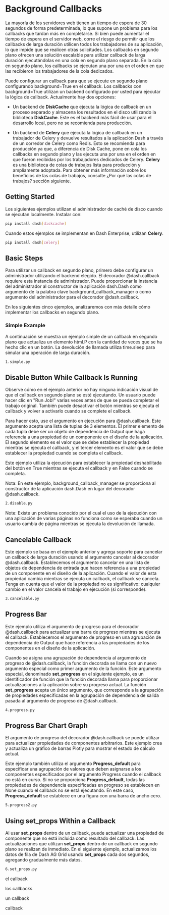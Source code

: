 # Background Callbacks

La mayoría de los servidores web tienen un tiempo de espera de 30 segundos de forma predeterminada, lo que supone un problema para los callbacks que tardan más en completarse. Si bien puede aumentar el tiempo de espera en el servidor web, corre el riesgo de permitir que los callbacks de larga duración utilicen todos los trabajadores de su aplicación, lo que impide que se realicen otras solicitudes. Los callbacks en segundo plano ofrecen una solución escalable para utilizar callback de larga duración ejecutándolas en una cola en segundo plano separada. En la cola en segundo plano, los callbacks se ejecutan una por una en el orden en que las recibieron los trabajadores de la cola dedicados.

Puede configurar un callback para que se ejecute en segundo plano configurando background=True en el callback. Los callbacks con background=True utilizan un backend configurado por usted para ejecutar la lógica de callback. Actualmente hay dos opciones:

- Un backend de **DiskCache** que ejecuta la lógica de callback en un proceso separado y almacena los resultados en el disco utilizando la biblioteca **DiskCache**. Este es el backend más fácil de usar para el desarrollo local, pero no se recomienda para producción.

- Un backend de **Celery** que ejecuta la lógica de callback en un trabajador de Celery y devuelve resultados a la aplicación Dash a través de un corredor de Celery como Redis. Esto se recomienda para producción ya que, a diferencia de Disk Cache, pone en cola los callbacks en segundo plano y las ejecuta una por una en el orden en que fueron recibidas por los trabajadores dedicados de Celery. **Celery** es una biblioteca de colas de trabajos lista para producción y ampliamente adoptada. Para obtener más información sobre los beneficios de las colas de trabajos, consulte ¿Por qué las colas de trabajos? sección siguiente.

## Getting Started

Los siguientes ejemplos utilizan el administrador de caché de disco cuando se ejecutan localmente. Instalar con:

```bash
pip install dash[diskcache]
```

Cuando estos ejemplos se implementan en Dash Enterprise, utilizan **Celery**.

```bash
pip install dash[celery]
```

## Basic Steps

Para utilizar un callback en segundo plano, primero debe configurar un administrador utilizando el backend elegido. El decorador @dash.callback requiere esta instancia de administrador. Puede proporcionar la instancia del administrador al constructor de la aplicación dash.Dash como argumento de la palabra clave background_callback_manager o como argumento del administrador para el decorador @dash.callback.

En los siguientes cinco ejemplos, analizaremos con más detalle cómo implementar los callbacks en segundo plano.

### Simple Example

A continuación se muestra un ejemplo simple de un callback en segundo plano que actualiza un elemento html.P con la cantidad de veces que se ha hecho clic en un botón. La devolución de llamada utiliza time.sleep para simular una operación de larga duración.

```bash
1.simple.py
```

## Disable Button While Callback Is Running

Observe cómo en el ejemplo anterior no hay ninguna indicación visual de que el callback en segundo plano se esté ejecutando. Un usuario puede hacer clic en "Run Job!" varias veces antes de que se pueda completar el trabajo original. También puede desactivar el botón mientras se ejecuta el callback y volver a activarlo cuando se complete el callback.

Para hacer esto, use el argumento en ejecución para @dash.callback. Este argumento acepta una lista de tuplas de 3 elementos. El primer elemento de cada tupla debe ser un objeto de dependencia de Output que haga referencia a una propiedad de un componente en el diseño de la aplicación. El segundo elemento es el valor que se debe establecer la propiedad mientras se ejecuta el callback, y el tercer elemento es el valor que se debe establecer la propiedad cuando se completa el callback.

Este ejemplo utiliza la ejecución para establecer la propiedad deshabilitada del botón en True mientras se ejecuta el callback y en False cuando se completa.

Nota: En este ejemplo, background_callback_manager se proporciona al constructor de la aplicación dash.Dash en lugar del decorador @dash.callback.

```bash
2.disable.py
```

Note: Existe un problema conocido por el cual el uso de la ejecución con una aplicación de varias páginas no funciona como se esperaba cuando un usuario cambia de página mientras se ejecuta la devolución de llamada.

## Cancelable Callback

Este ejemplo se basa en el ejemplo anterior y agrega soporte para cancelar un callback de larga duración usando el argumento cancelar al decorador @dash.callback. Establecemos el argumento cancelar en una lista de objetos de dependencia de entrada que hacen referencia a una propiedad de un componente en el diseño de la aplicación. Cuando el valor de esta propiedad cambia mientras se ejecuta un callback, el callback se cancela. Tenga en cuenta que el valor de la propiedad no es significativo: cualquier cambio en el valor cancela el trabajo en ejecución (si corresponde).

```bash
3.cancelable.py
```

## Progress Bar

Este ejemplo utiliza el argumento de progreso para el decorador @dash.callback para actualizar una barra de progreso mientras se ejecuta el callback. Establecemos el argumento de progreso en una agrupación de dependencia de Output que hace referencia a las propiedades de los componentes en el diseño de la aplicación.

Cuando se asigna una agrupación de dependencia al argumento de progreso de @dash.callback, la función decorada se llama con un nuevo argumento especial como primer argumento de la función. Este argumento especial, denominado **set_progress** en el siguiente ejemplo, es un identificador de función que la función decorada llama para proporcionar actualizaciones a la aplicación sobre su progreso actual. La función **set_progress** acepta un único argumento, que corresponde a la agrupación de propiedades especificadas en la agrupación de dependencia de salida pasada al argumento de progreso de @dash.callback.

```bash
4.progress.py
```

## Progress Bar Chart Graph

El argumento de progreso del decorador @dash.callback se puede utilizar para actualizar propiedades de componentes arbitrarios. Este ejemplo crea y actualiza un gráfico de barras Plotly para mostrar el estado de cálculo actual.

Este ejemplo también utiliza el argumento **Progress_default** para especificar una agrupación de valores que deben asignarse a los componentes especificados por el argumento Progress cuando el callback no está en curso. Si no se proporciona **Progress_default**, todas las propiedades de dependencia especificadas en progreso se establecen en None cuando el callback no se está ejecutando. En este caso, **Progress_default** se establece en una figura con una barra de ancho cero.

```bash
5.progress2.py
```

## Using set_props Within a Callback

Al usar **set_props** dentro de un callback, puede actualizar una propiedad de componente que no está incluida como resultado del callback. Las actualizaciones que utilizan **set_props** dentro de un callback en segundo plano se realizan de inmediato. En el siguiente ejemplo, actualizamos los datos de fila de Dash AG Grid usando **set_props** cada dos segundos, agregando gradualmente más datos.

```bash
6.set_props.py
```







el callback

los callbacks

un callback

callback
